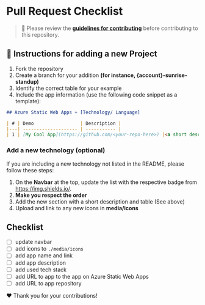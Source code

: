 # Pull Request Checklist

> 🚨 Please review the **[guidelines for contributing](../../CONTRIBUTING.md)** before contributing to this repository.

## 🎉 Instructions for adding a new Project 

1. Fork the repository
1. Create a branch for your addition **(for instance, {account}-sunrise-standup)**
1. Identify the correct table for your example
1. Include the app information (use the following code snippet as a template):

```md
## Azure Static Web Apps + [Technology/ Language] 

| # | Demo                 | Description |
|---| -------------------- | ----------- |
| 1 | [My Cool App](https://github.com/<your-repo-here>) |<a short description of the app> <br> <img src="media/icons/<select-stack-icon>" alt="<product/stack name>" width="19" height="18" /> <br>  [Try Live](https://example.com)        |
```

### Add a new technology (optional)

If you are including a new technology not listed in the README, please follow these steps:

1. On the **Navbar** at the top, update the list with the respective badge from https://img.shields.io/.
1. **Make you respect the order**
1. Add the new section with a short description and table (See above)
1. Upload and link to any new icons in **media/icons**


## Checklist 

- [ ] update navbar
- [ ] add icons to `./media/icons`
- [ ] add app name and link
- [ ] add app description
- [ ] add used tech stack
- [ ] add URL to app to the app on Azure Static Web Apps
- [ ] add URL to app repository

❤️ Thank you for your contributions!
